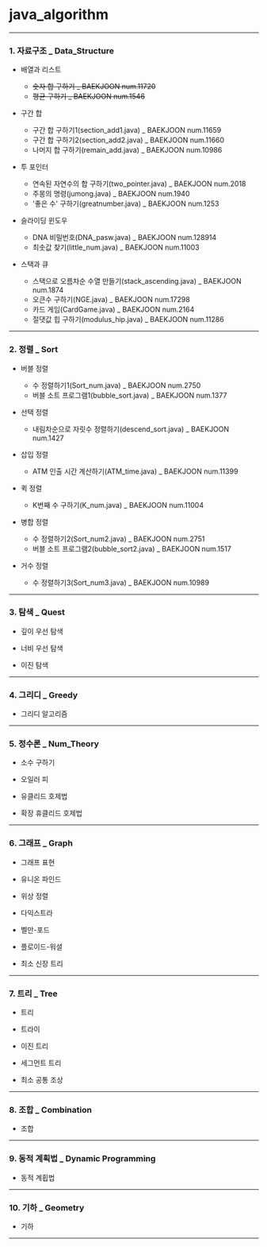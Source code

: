 # java_algorithm

***

### 1. 자료구조 _ Data_Structure
+ 배열과 리스트
    + ~~숫자 합 구하기 _ BAEKJOON num.11720~~
    + ~~평균 구하기 _ BAEKJOON num.1546~~

+ 구간 합
    + 구간 합 구하기1(section_add1.java) _ BAEKJOON num.11659
    + 구간 합 구하기2(section_add2.java) _ BAEKJOON num.11660
    + 나머지 합 구하기(remain_add.java) _ BAEKJOON num.10986

+ 투 포인터
    + 연속된 자연수의 합 구하기(two_pointer.java) _ BAEKJOON num.2018
    + 주몽의 명령(jumong.java) _ BAEKJOON num.1940
    + '좋은 수' 구하기(greatnumber.java) _ BAEKJOON num.1253

+ 슬라이딩 윈도우
    + DNA 비밀번호(DNA_pasw.java) _ BAEKJOON num.128914
    + 최솟값 찾기(little_num.java) _ BAEKJOON num.11003

+ 스택과 큐
    + 스택으로 오름차순 수열 만들기(stack_ascending.java) _ BAEKJOON num.1874
    + 오큰수 구하기(NGE.java) _ BAEKJOON num.17298
    + 카드 게임(CardGame.java) _ BAEKJOON num.2164
    + 절댓값 힙 구하기(modulus_hip.java) _ BAEKJOON num.11286

***

### 2. 정렬 _ Sort
+ 버블 정렬
    + 수 정렬하기1(Sort_num.java) _ BAEKJOON num.2750
    + 버블 소트 프로그램1(bubble_sort.java) _ BAEKJOON num.1377

+ 선택 정렬
    + 내림차순으로 자릿수 정렬하기(descend_sort.java) _ BAEKJOON num.1427

+ 삽입 정렬
    + ATM 인출 시간 계산하기(ATM_time.java) _ BAEKJOON num.11399

+ 퀵 정렬
    + K번째 수 구하기(K_num.java) _ BAEKJOON num.11004

+ 병합 정렬
    + 수 정렬하기2(Sort_num2.java) _ BAEKJOON num.2751
    + 버블 소트 프로그램2(bubble_sort2.java) _ BAEKJOON num.1517

+ 거수 정렬
    + 수 정렬하기3(Sort_num3.java) _ BAEKJOON num.10989

***

### 3. 탐색 _ Quest
+ 깊이 우선 탐색

+ 너비 우선 탐색

+ 이진 탐색

***

### 4. 그리디 _ Greedy
+ 그리디 알고리즘

***

### 5. 정수론 _ Num_Theory
+ 소수 구하기

+ 오일러 피

+ 유클리드 호제법

+ 확장 휴클리드 호제법

***

### 6. 그래프 _ Graph
+ 그래프 표현

+ 유니온 파인드

+ 위상 정렬

+ 다익스트라

+ 벨만-포드

+ 플로이드-워셜

+ 최소 신장 트리

***

### 7. 트리 _ Tree
+ 트리

+ 트라이

+ 이진 트리

+ 세그먼트 트리

+ 최소 공통 조상

***

### 8. 조합 _ Combination
+ 조합

***

### 9. 동적 계획법 _ Dynamic Programming
+ 동적 계횝법

***

### 10. 기하 _ Geometry
+ 기하

***
